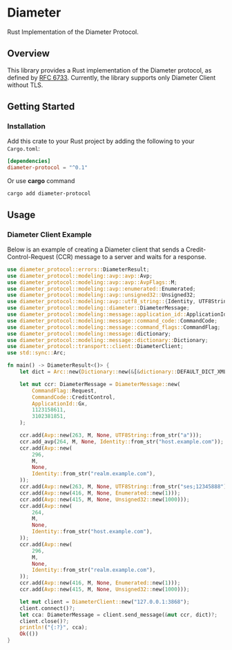 # Diameter

Rust Implementation of the Diameter Protocol.

## Overview

This library provides a Rust implementation of the Diameter protocol, as defined by [RFC 6733](https://tools.ietf.org/html/rfc6733).
Currently, the library supports only Diameter Client without TLS.

## Getting Started

### Installation
Add this crate to your Rust project by adding the following to your `Cargo.toml`:

```toml
[dependencies]
diameter-protocol = "^0.1"
```

Or use **cargo** command
```shell
cargo add diameter-protocol
```

## Usage

### Diameter Client Example
Below is an example of creating a Diameter client that sends a Credit-Control-Request (CCR) message to a server and waits for a response.


```rust
use diameter_protocol::errors::DiameterResult;
use diameter_protocol::modeling::avp::avp::Avp;
use diameter_protocol::modeling::avp::avp::AvpFlags::M;
use diameter_protocol::modeling::avp::enumerated::Enumerated;
use diameter_protocol::modeling::avp::unsigned32::Unsigned32;
use diameter_protocol::modeling::avp::utf8_string::{Identity, UTF8String};
use diameter_protocol::modeling::diameter::DiameterMessage;
use diameter_protocol::modeling::message::application_id::ApplicationId;
use diameter_protocol::modeling::message::command_code::CommandCode;
use diameter_protocol::modeling::message::command_flags::CommandFlag;
use diameter_protocol::modeling::message::dictionary;
use diameter_protocol::modeling::message::dictionary::Dictionary;
use diameter_protocol::transport::client::DiameterClient;
use std::sync::Arc;

fn main() -> DiameterResult<()> {
    let dict = Arc::new(Dictionary::new(&[&dictionary::DEFAULT_DICT_XML]));

    let mut ccr: DiameterMessage = DiameterMessage::new(
        CommandFlag::Request,
        CommandCode::CreditControl,
        ApplicationId::Gx,
        1123158611,
        3102381851,
    );

    ccr.add(Avp::new(263, M, None, UTF8String::from_str("a")));
    ccr.add_avp(264, M, None, Identity::from_str("host.example.com"));
    ccr.add(Avp::new(
        296,
        M,
        None,
        Identity::from_str("realm.example.com"),
    ));
    ccr.add(Avp::new(263, M, None, UTF8String::from_str("ses;12345888")));
    ccr.add(Avp::new(416, M, None, Enumerated::new(1)));
    ccr.add(Avp::new(415, M, None, Unsigned32::new(1000)));
    ccr.add(Avp::new(
        264,
        M,
        None,
        Identity::from_str("host.example.com"),
    ));
    ccr.add(Avp::new(
        296,
        M,
        None,
        Identity::from_str("realm.example.com"),
    ));
    ccr.add(Avp::new(416, M, None, Enumerated::new(1)));
    ccr.add(Avp::new(415, M, None, Unsigned32::new(1000)));

    let mut client = DiameterClient::new("127.0.0.1:3868");
    client.connect()?;
    let cca: DiameterMessage = client.send_message(&mut ccr, dict)?;
    client.close()?;
    println!("{:?}", cca);
    Ok(())
}
```
